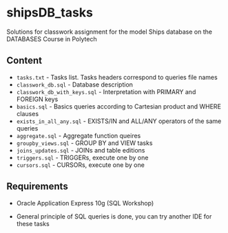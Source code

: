 # shipsDB_tasks
Solutions for classwork assignment for the model Ships database on the DATABASES Course in Polytech

## Content
- `tasks.txt` - Tasks list. Tasks headers correspond to queries file names
- `classwork_db.sql` - Database description
- `classwork_db_with_keys.sql` - Interpretation with PRIMARY and FOREIGN keys
- `basics.sql` - Basics queries according to Cartesian product and WHERE clauses
- `exists_in_all_any.sql` - EXISTS/IN and ALL/ANY operators of the same queries
- `aggregate.sql` - Aggregate function queires
- `groupby_views.sql` - GROUP BY and VIEW tasks
- `joins_updates.sql` - JOINs and table editions
- `triggers.sql` - TRIGGERs, execute one by one
- `cursors.sql` - CURSORs, execute one by one

## Requirements
- Oracle Application Express 10g (SQL Workshop)

* General principle of SQL queries is done, you can try another IDE for these tasks

